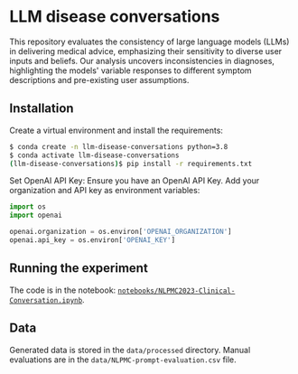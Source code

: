 LLM disease conversations
==============================

This repository evaluates the consistency of large language models (LLMs) in delivering medical advice, emphasizing their sensitivity to diverse user inputs and beliefs. 
Our analysis uncovers inconsistencies in diagnoses, highlighting the models' variable responses to different symptom descriptions and pre-existing user assumptions.

## Installation

Create a virtual environment and install the requirements:

```zsh
$ conda create -n llm-disease-conversations python=3.8
$ conda activate llm-disease-conversations
(llm-disease-conversations)$ pip install -r requirements.txt
```

Set OpenAI API Key:
Ensure you have an OpenAI API Key. Add your organization and API key as environment variables:

```python
import os
import openai

openai.organization = os.environ['OPENAI_ORGANIZATION']
openai.api_key = os.environ['OPENAI_KEY']
```

## Running the experiment

The code is in the notebook: [`notebooks/NLPMC2023-Clinical-Conversation.ipynb`](notebooks%2FNLPMC2023-Clinical-Conversation.ipynb).

## Data

Generated data is stored in the `data/processed` directory.
Manual evaluations are in the `data/NLPMC-prompt-evaluation.csv` file.

